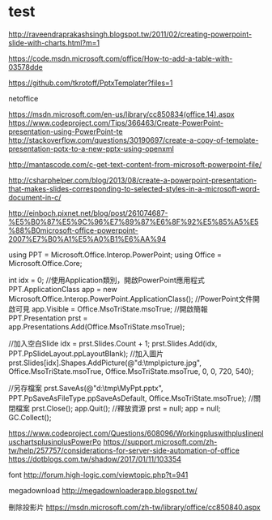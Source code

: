 # test


http://raveendraprakashsingh.blogspot.tw/2011/02/creating-powerpoint-slide-with-charts.html?m=1


https://code.msdn.microsoft.com/office/How-to-add-a-table-with-03578dde


https://github.com/tkrotoff/PptxTemplater?files=1



netoffice

https://msdn.microsoft.com/en-us/library/cc850834(office.14).aspx
https://www.codeproject.com/Tips/366463/Create-PowerPoint-presentation-using-PowerPoint-te
http://stackoverflow.com/questions/30190697/create-a-copy-of-template-presentation-potx-to-a-new-pptx-using-openxml


http://mantascode.com/c-get-text-content-from-microsoft-powerpoint-file/

http://csharphelper.com/blog/2013/08/create-a-powerpoint-presentation-that-makes-slides-corresponding-to-selected-styles-in-a-microsoft-word-document-in-c/

http://einboch.pixnet.net/blog/post/261074687-%E5%B0%87%E5%9C%96%E7%89%87%E6%8F%92%E5%85%A5%E5%88%B0microsoft-office-powerpoint-2007%E7%B0%A1%E5%A0%B1%E6%AA%94

using PPT = Microsoft.Office.Interop.PowerPoint;
using Office = Microsoft.Office.Core;

int idx = 0;
//使用Application類別，開啟PowerPoint應用程式
PPT.ApplicationClass app = new Microsoft.Office.Interop.PowerPoint.ApplicationClass();
//PowerPoint文件開啟可見
app.Visible = Office.MsoTriState.msoTrue;
//開啟簡報
PPT.Presentation prst = app.Presentations.Add(Office.MsoTriState.msoTrue);
 
//加入空白Slide
idx = prst.Slides.Count + 1;
prst.Slides.Add(idx, PPT.PpSlideLayout.ppLayoutBlank);
//加入圖片
prst.Slides[idx].Shapes.AddPicture(@"d:\tmp\picture.jpg", Office.MsoTriState.msoTrue, Office.MsoTriState.msoTrue, 0, 0, 720, 540);
 
//另存檔案
prst.SaveAs(@"d:\tmp\MyPpt.pptx", PPT.PpSaveAsFileType.ppSaveAsDefault, Office.MsoTriState.msoTrue);
//關閉檔案
prst.Close();
app.Quit();
//釋放資源
prst = null;
app = null;
GC.Collect();

https://www.codeproject.com/Questions/608096/WorkingpluswithpluslinepluschartsplusinplusPowerPo
https://support.microsoft.com/zh-tw/help/257757/considerations-for-server-side-automation-of-office
https://dotblogs.com.tw/shadow/2017/01/11/103354

font
http://forum.high-logic.com/viewtopic.php?t=941

megadownload
http://megadownloaderapp.blogspot.tw/

刪除投影片
https://msdn.microsoft.com/zh-tw/library/office/cc850840.aspx
